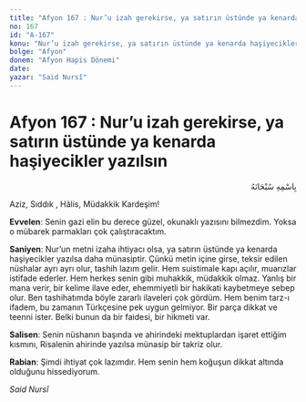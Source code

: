 ```yaml
---
title: "Afyon 167 : Nur’u izah gerekirse, ya satırın üstünde ya kenarda haşiyecikler yazılsın"
no: 167
id: "A-167"
konu: "Nur’u izah gerekirse, ya satırın üstünde ya kenarda haşiyecikler yazılsın"
bolge: "Afyon"
donem: "Afyon Hapis Dönemi"
date: 
yazar: "Said Nursî"
---
```


# Afyon 167 : Nur’u izah gerekirse, ya satırın üstünde ya kenarda haşiyecikler yazılsın

<p class="arabic" dir="rtl" title="Meal: “Her türlü noksan sıfatlardan yüce olan Allah’ın adıyla.”">بِاسْمِهِ سُبْحَانَهُ</p>

Aziz, Sıddık , Hâlis, Müdakkik Kardeşim!

**Evvelen**: Senin gazi elin bu derece güzel, okunaklı yazısını bilmezdim. Yoksa o mübarek parmakları çok çalıştıracaktım.

**Saniyen**: Nur’un metni izaha ihtiyacı olsa, ya satırın üstünde ya kenarda haşiyecikler yazılsa daha münasiptir. Çünkü metin içine girse, teksir edilen nüshalar ayrı ayrı olur, tashih lazım gelir. Hem suistimale kapı açılır, muarızlar istifade ederler. Hem herkes senin gibi muhakkik, müdakkik olmaz. Yanlış bir mana verir, bir kelime ilave eder, ehemmiyetli bir hakikati kaybetmeye sebep olur. Ben tashihatımda böyle zararlı ilaveleri çok gördüm. Hem benim tarz-ı ifadem, bu zamanın Türkçesine pek uygun gelmiyor. Bir parça dikkat ve teenni ister. Belki bunun da bir faidesi, bir hikmeti var.

**Salisen**: Senin nüshanın başında ve ahirindeki mektuplardan işaret ettiğim kısmını, Risalenin ahirinde yazılsa münasip bir takriz olur.

**Rabian**: Şimdi ihtiyat çok lazımdır. Hem senin hem koğuşun dikkat altında olduğunu hissediyorum.

*Said Nursî*
